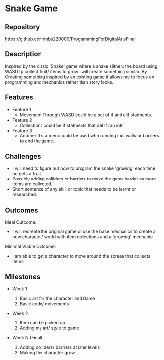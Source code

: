 # Snake Game

## Repository
https://github.com/mbs220000/ProgrammingForDigitalArtsFinal

## Description
Inspired by the clasic 'Snake' game where a snake slithers the board using WASD tp collect fruit/ items to grow I will create something similar. By Creating something inspired by an existing game it allows me to focus on programming and mechanics rather than story looks.

## Features
- Feature 1
	- Movement Through WASD could be a set of if and elif statments.
- Feature 2
	- Collections could be if statments that del if ran into.
- Feature 3 
	- Another If statment could be used whn running into walls or barriers to end the game.

## Challenges
- I will need to figure out how to program the snake 'growing' each time he gets a fruit.
- Possibly adding colliders or barriers to make the game harder as more items are collected.
- Short sentence of any skill or topic that needs to be learnt or researched.

## Outcomes
Ideal Outcome:
- I will recreate the original game or use the base mechanics to create a new character/ world with item collections and a 'growing' mechanic

Minimal Viable Outcome:
- I am able to get a character to move around the screen that collects items

## Milestones

- Week 1
  1. Basic art for the character and Game
  2. Basic code/ movements

- Week 2
  1. Item can be picked up
  2. Adding my art/ style to game

- Week N (Final)
  1. Adding colliders/ barriers at later levels
  2. Making the character grow